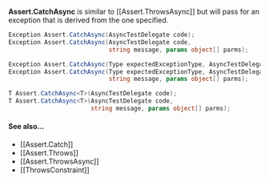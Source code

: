 **Assert.CatchAsync** is similar to [[Assert.ThrowsAsync]] but will pass for an exception
that is derived from the one specified.

```C#
Exception Assert.CatchAsync(AsyncTestDelegate code);
Exception Assert.CatchAsync(AsyncTestDelegate code,
                            string message, params object[] parms);

Exception Assert.CatchAsync(Type expectedExceptionType, AsyncTestDelegate code);
Exception Assert.CatchAsync(Type expectedExceptionType, AsyncTestDelegate code,
                            string message, params object[] parms);

T Assert.CatchAsync<T>(AsyncTestDelegate code);
T Assert.CatchAsync<T>(AsyncTestDelegate code,
                       string message, params object[] parms);
```

#### See also...
 * [[Assert.Catch]]
 * [[Assert.Throws]]
 * [[Assert.ThrowsAsync]]
 * [[ThrowsConstraint]]
